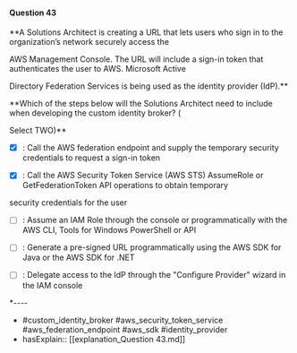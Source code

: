 #### Question  43

**A Solutions Architect is creating a URL that lets users who sign in to the organization’s network securely access the

AWS Management Console. The URL will include a sign-in token that authenticates the user to AWS. Microsoft Active

Directory Federation Services is being used as the identity provider (IdP).**

**Which of the steps below will the Solutions Architect need to include when developing the custom identity broker? (

Select TWO)**

- [x] :  Call the AWS federation endpoint and supply the temporary security credentials to request a sign-in token

- [x] :  Call the AWS Security Token Service (AWS STS) AssumeRole or GetFederationToken API operations to obtain temporary

security credentials for the user

- [ ] :  Assume an IAM Role through the console or programmatically with the AWS CLI, Tools for Windows PowerShell or API

- [ ] :  Generate a pre-signed URL programmatically using the AWS SDK for Java or the AWS SDK for .NET

- [ ] :  Delegate access to the IdP through the "Configure Provider" wizard in the IAM console

*----

- #custom_identity_broker #aws_security_token_service #aws_federation_endpoint #aws_sdk #identity_provider
- hasExplain:: [[explanation_Question  43.md]]
